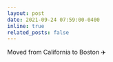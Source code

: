 ```yaml
---
layout: post
date: 2021-09-24 07:59:00-0400
inline: true
related_posts: false
---
```


Moved from California to Boston :airplane: